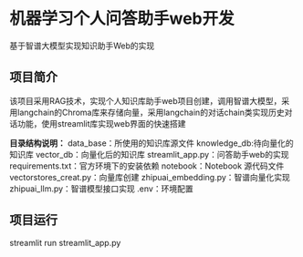 # 机器学习个人问答助手web开发
基于智谱大模型实现知识助手Web的实现

## 项目简介
该项目采用RAG技术，实现个人知识库助手web项目创建，调用智谱大模型，采用langchain的Chroma库来存储向量，采用langchain的对话chain类实现历史对话功能，使用streamlit库实现web界面的快速搭建

**目录结构说明：**
      data_base：所使用的知识库源文件
        knowledge_db:待向量化的知识库
        vector_db：向量化后的知识库
      streamlit_app.py：问答助手web的实现 
      requirements.txt：官方环境下的安装依赖
      notebook：Notebook 源代码文件
      vectorstores_creat.py：向量库创建
      zhipuai_embedding.py：智谱向量化实现
      zhipuai_llm.py：智谱模型接口实现
      .env：环境配置

## 项目运行
streamlit run streamlit_app.py
